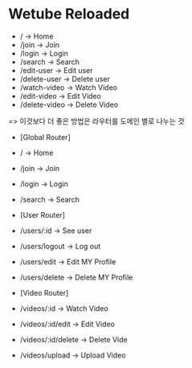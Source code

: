 # Wetube Reloaded

- / -> Home
- /join -> Join
- /login -> Login
- /search -> Search
- /edit-user -> Edit user
- /delete-user -> Delete user
- /watch-video -> Watch Video
- /edit-video -> Edit Video
- /delete-video -> Delete Video

=> 이것보다 더 좋은 방법은 라우터를 도메인 별로 나누는 것

- [Global Router]
- / -> Home
- /join -> Join
- /login -> Login
- /search -> Search

- [User Router]
- /users/:id -> See user
- /users/logout -> Log out
- /users/edit -> Edit MY Profile
- /users/delete -> Delete MY Profile

- [Video Router]
- /videos/:id -> Watch Video
- /videos/:id/edit -> Edit Video
- /videos/:id/delete -> Delete Vide
- /videos/upload -> Upload Video
